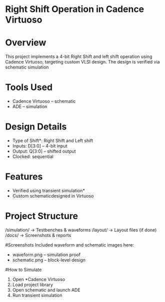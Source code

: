 # Right Shift Operation in Cadence Virtuoso

# Overview
This project implements a 4-bit Right Shift and left shift operation using Cadence Virtuoso, targeting custom VLSI design. The design is verified via schematic simulation

# Tools Used
- Cadence Virtuoso – schematic 
- ADE – simulation  

# Design Details
- Type of Shift*: Right Shift and Left shift 
- Inputs: D[3:0] – 4-bit input  
- Output: Q[3:0] – shifted output  
- Clocked: sequential  

# Features
- Verified using transient simulation* 
- Custom schematicdesigned in Virtuoso  

# Project Structure
/simulation/   → Testbenches & waveforms
/layout/       → Layout files (if done)
/docs/         → Screenshots & reports

#Screenshots
Included waveform and schematic images here:
- waveform.png – simulation proof  
- schematic.png – block-level design
  
#How to Simulate
1. Open *Cadence Virtuoso
2. Load project library
3. Open schematic and launch ADE
4. Run transient simulation  
